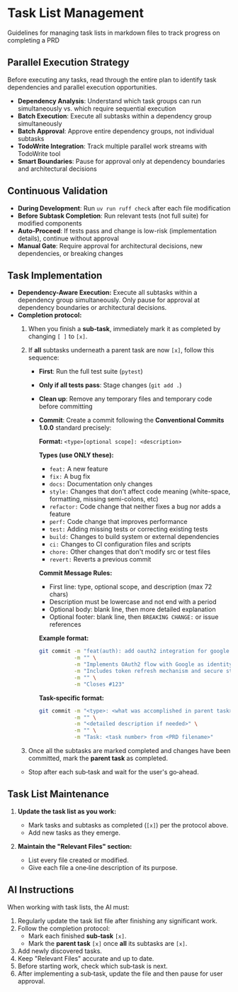 # Task List Management

Guidelines for managing task lists in markdown files to track progress on completing a PRD

## Parallel Execution Strategy

Before executing any tasks, read through the entire plan to identify task dependencies and parallel execution opportunities.

- **Dependency Analysis**: Understand which task groups can run simultaneously vs. which require sequential execution
- **Batch Execution**: Execute all subtasks within a dependency group simultaneously  
- **Batch Approval**: Approve entire dependency groups, not individual subtasks
- **TodoWrite Integration**: Track multiple parallel work streams with TodoWrite tool
- **Smart Boundaries**: Pause for approval only at dependency boundaries and architectural decisions

## Continuous Validation

- **During Development**: Run `uv run ruff check` after each file modification
- **Before Subtask Completion**: Run relevant tests (not full suite) for modified components
- **Auto-Proceed**: If tests pass and change is low-risk (implementation details), continue without approval
- **Manual Gate**: Require approval for architectural decisions, new dependencies, or breaking changes

## Task Implementation

- **Dependency-Aware Execution:** Execute all subtasks within a dependency group simultaneously. Only pause for approval at dependency boundaries or architectural decisions.
- **Completion protocol:**  
  1. When you finish a **sub‑task**, immediately mark it as completed by changing `[ ]` to `[x]`.
  2. If **all** subtasks underneath a parent task are now `[x]`, follow this sequence:
     - **First**: Run the full test suite (`pytest`)
     - **Only if all tests pass**: Stage changes (`git add .`)
     - **Clean up**: Remove any temporary files and temporary code before committing
     - **Commit**: Create a commit following the **Conventional Commits 1.0.0** standard precisely:

       **Format:** `<type>[optional scope]: <description>`

       **Types (use ONLY these):**
       - `feat:` A new feature
       - `fix:` A bug fix
       - `docs:` Documentation only changes
       - `style:` Changes that don't affect code meaning (white-space, formatting, missing semi-colons, etc)
       - `refactor:` Code change that neither fixes a bug nor adds a feature
       - `perf:` Code change that improves performance
       - `test:` Adding missing tests or correcting existing tests
       - `build:` Changes to build system or external dependencies
       - `ci:` Changes to CI configuration files and scripts
       - `chore:` Other changes that don't modify src or test files
       - `revert:` Reverts a previous commit

       **Commit Message Rules:**
       - First line: type, optional scope, and description (max 72 chars)
       - Description must be lowercase and not end with a period
       - Optional body: blank line, then more detailed explanation
       - Optional footer: blank line, then `BREAKING CHANGE:` or issue references

       **Example format:**

       ```bash
       git commit -m "feat(auth): add oauth2 integration for google login" \
                  -m "" \
                  -m "Implements OAuth2 flow with Google as identity provider." \
                  -m "Includes token refresh mechanism and secure storage." \
                  -m "" \
                  -m "Closes #123"
       ```

       **Task-specific format:**

       ```bash
       git commit -m "<type>: <what was accomplished in parent task>" \
                  -m "" \
                  -m "<detailed description if needed>" \
                  -m "" \
                  -m "Task: <task number> from <PRD filename>"
       ```

  3. Once all the subtasks are marked completed and changes have been committed, mark the **parent task** as completed.
  - Stop after each sub‑task and wait for the user's go‑ahead.

## Task List Maintenance

1. **Update the task list as you work:**
   - Mark tasks and subtasks as completed (`[x]`) per the protocol above.
   - Add new tasks as they emerge.

2. **Maintain the "Relevant Files" section:**
   - List every file created or modified.
   - Give each file a one‑line description of its purpose.

## AI Instructions

When working with task lists, the AI must:

1. Regularly update the task list file after finishing any significant work.
2. Follow the completion protocol:
   - Mark each finished **sub‑task** `[x]`.
   - Mark the **parent task** `[x]` once **all** its subtasks are `[x]`.
3. Add newly discovered tasks.
4. Keep "Relevant Files" accurate and up to date.
5. Before starting work, check which sub‑task is next.
6. After implementing a sub‑task, update the file and then pause for user approval.
